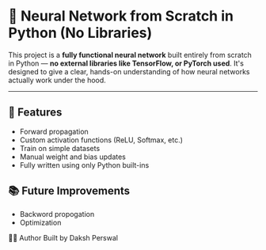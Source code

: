 # 🧠 Neural Network from Scratch in Python (No Libraries)

This project is a **fully functional neural network** built entirely from scratch in Python — **no external libraries like TensorFlow, or PyTorch used**. It's designed to give a clear, hands-on understanding of how neural networks actually work under the hood.

---

## 🚀 Features

- Forward propagation
- Custom activation functions (ReLU, Softmax, etc.)
- Train on simple datasets
- Manual weight and bias updates
- Fully written using only Python built-ins

 ## 📚 Future Improvements

 - Backword propogation
 - Optimization
  

👨‍💻 Author
Built by Daksh Perswal


